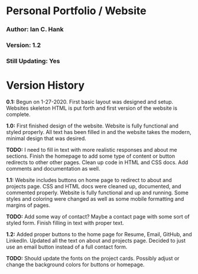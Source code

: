 # Personal Portfolio / Website

### Author: Ian C. Hank
### Version: 1.2
### Still Updating: Yes


# Version History

**0.1:**
Begun on 1-27-2020. First basic layout was designed and setup. Websites skeleton HTML is put forth and first version of the website is complete.

**1.0:**
First finished design of the website. Website is fully functional and styled properly. All text has been filled in and the website takes the modern, minimal design that was desired. 

**TODO:**
I need to fill in text with more realistic responses and about me sections. Finish the homepage to add some type of content or button redirects to other other pages. Clean up code in HTML and CSS docs. Add comments and documentation as well.

**1.1:**
Website includes buttons on home page to redirect to about and projects page. CSS and HTML docs were cleaned up, documented, and commented properly. Website is fully functional and up and running. Some styles and coloring were changed as well as some mobile formatting and margins of pages. 

**TODO:**
Add some way of contact? Maybe a contact page with some sort of styled form. Finish filling in text with proper text.

**1.2:**
Added proper buttons to the home page for Resume, Email, GitHub, and LinkedIn. Updated all the text on about and projects page. Decided to just use an email button
instead of a full contact form. 

**TODO:**
Should update the fonts on the project cards. Possibly adjust or change the background colors for buttons or homepage.